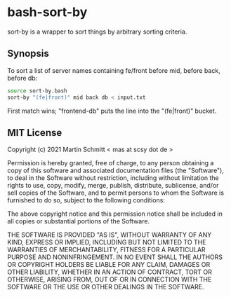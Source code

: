 # bash-sort-by

sort-by is a wrapper to sort things by arbitrary sorting criteria.

## Synopsis

To sort a list of server names containing fe/front before mid, before back, before db:

```bash
source sort-by.bash
sort-by "(fe|front)" mid back db < input.txt
```

First match wins; "frontend-db" puts the line into the "(fe|front)" bucket.

## MIT License

Copyright (c) 2021 Martin Schmitt < mas at scsy dot de >

Permission is hereby granted, free of charge, to any person obtaining a copy
of this software and associated documentation files (the "Software"), to deal
in the Software without restriction, including without limitation the rights
to use, copy, modify, merge, publish, distribute, sublicense, and/or sell
copies of the Software, and to permit persons to whom the Software is
furnished to do so, subject to the following conditions:

The above copyright notice and this permission notice shall be included in all
copies or substantial portions of the Software.

THE SOFTWARE IS PROVIDED "AS IS", WITHOUT WARRANTY OF ANY KIND, EXPRESS OR
IMPLIED, INCLUDING BUT NOT LIMITED TO THE WARRANTIES OF MERCHANTABILITY,
FITNESS FOR A PARTICULAR PURPOSE AND NONINFRINGEMENT. IN NO EVENT SHALL THE
AUTHORS OR COPYRIGHT HOLDERS BE LIABLE FOR ANY CLAIM, DAMAGES OR OTHER
LIABILITY, WHETHER IN AN ACTION OF CONTRACT, TORT OR OTHERWISE, ARISING FROM,
OUT OF OR IN CONNECTION WITH THE SOFTWARE OR THE USE OR OTHER DEALINGS IN THE
SOFTWARE.
